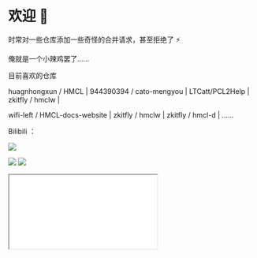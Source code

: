 # 欢迎 👋

时常对一些仓库添加一些奇怪的合并请求，甚至拒绝了 ⚡

俺就是一个小辣鸡罢了……

目前喜欢的仓库

huagnhongxun / HMCL | 944390394 / cato-mengyou | LTCatt/PCL2Help  | zkitfly / hmclw | 

wifi-left / HMCL-docs-website | zkitfly / hmclw | zkitfly / hmcl-d | ……


Bilibili ：

![](https://cdn.jsdelivr.net/gh/zkitefly/myphoto@main/2022/202204051448507.png)

![](https://github-readme-stats.vercel.app/api?username=zkitefly&show_icons=true)
![](https://github-readme-stats.vercel.app/api/top-langs?username=zkitefly&exclude_repo=blog,scl&hide=c&layout=compact)

<iframe src="//player.bilibili.com/blackboard/newplayer.html?&bvid=BV1hu411C7BZ&danmaku=1" </iframe>
